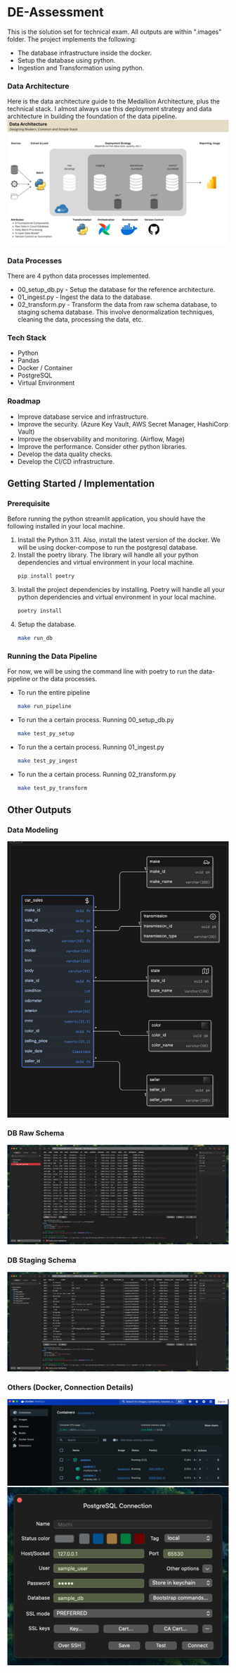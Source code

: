 # DE-Assessment

This is the solution set for technical exam. All outputs are within ".images" folder. The project implements the following:
- The database infrastructure inside the docker. 
- Setup the database using python.
- Ingestion and Transformation using python.

### Data Architecture
Here is the data architecture guide to the Medallion Architecture, plus the technical stack. I almost always use this deployment strategy and data architecture in building the foundation of the data pipeline.
![alt text](.images/data_architecture.jpg)

### Data Processes
There are 4 python data processes implemented. 

- 00_setup_db.py - Setup the database for the reference architecture. 
- 01_ingest.py - Ingest the data to the database.
- 02_transform.py - Transform the data from raw schema database, to staging schema database. This involve denormalization techniques, cleaning the data, processing the data, etc.

### Tech Stack
- Python
- Pandas
- Docker / Container
- PostgreSQL
- Virtual Environment

### Roadmap
- Improve database service and infrastructure. 
- Improve the security. (Azure Key Vault, AWS Secret Manager, HashiCorp Vault)
- Improve the observability and monitoring. (Airflow, Mage)
- Improve the performance. Consider other python libraries.
- Develop the data quality checks.
- Develop the CI/CD infrastructure.

## Getting Started / Implementation

### Prerequisite

Before running the python streamlit application, you should have the following installed in your local machine. 

1. Install the Python 3.11. Also, install the latest version of the docker. We will be using docker-compose to run the postgresql database.
2. Install the poetry library. The library will handle all your python dependencies and virtual environment in your local machine.
    ``` bash
    pip install poetry
    ```
3. Install the project dependencies by installing. Poetry will handle all your python dependencies and virtual environment in your local machine.
    ``` bash
    poetry install
    ```
4. Setup the database.
    ``` bash
    make run_db
    ```

### Running the Data Pipeline

For now, we will be using the command line with poetry to run the data-pipeline or the data processes.

- To run the entire pipeline
    ``` bash
    make run_pipeline
    ```
- To run the a certain process. Running 00_setup_db.py
    ``` bash
    make test_py_setup
    ```
- To run the a certain process. Running 01_ingest.py
    ``` bash
    make test_py_ingest
    ```
- To run the a certain process. Running 02_transform.py
    ``` bash
    make test_py_transform
    ```

## Other Outputs

### Data Modeling
![alt text](.images/erd.png)

### DB Raw Schema
![alt text](.images/db_raw_schema.png)

### DB Staging Schema
![alt text](.images/db_stg_schema.png)

### Others (Docker, Connection Details)
![alt text](.images/docker.png)
![alt text](.images/connection_details.png)